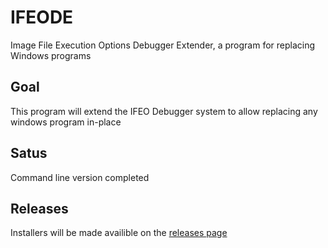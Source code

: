 # IFEODE
Image File Execution Options Debugger Extender, a program for replacing Windows programs
## Goal
This program will extend the IFEO Debugger system to allow replacing any windows program in-place
## Satus
Command line version completed
## Releases
Installers will be made availible on the [releases page](https://github.com/josephsmendoza/WIFEDOS/releases)
